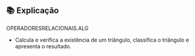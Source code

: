 ## 📚 Explicação

OPERADORESRELACIONAIS.ALG

* Calcula e verifica a existência de um triângulo, classifica o triângulo e apresenta o resultado.
